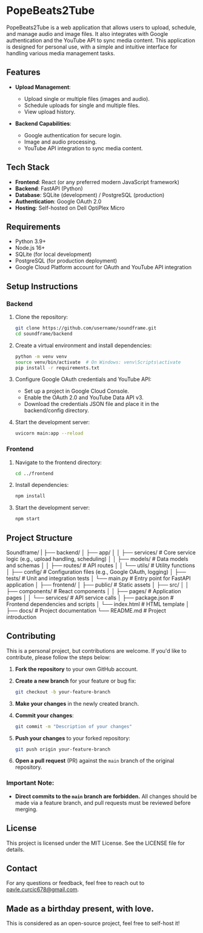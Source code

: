 # PopeBeats2Tube

PopeBeats2Tube is a web application that allows users to upload, schedule, and manage audio and image files. It also integrates with Google authentication and the YouTube API to sync media content. This application is designed for personal use, with a simple and intuitive interface for handling various media management tasks.

## Features

- **Upload Management**:
  - Upload single or multiple files (images and audio).
  - Schedule uploads for single and multiple files.
  - View upload history.

- **Backend Capabilities**:
  - Google authentication for secure login.
  - Image and audio processing.
  - YouTube API integration to sync media content.

## Tech Stack

- **Frontend**: React (or any preferred modern JavaScript framework)
- **Backend**: FastAPI (Python)
- **Database**: SQLite (development) / PostgreSQL (production)
- **Authentication**: Google OAuth 2.0
- **Hosting**: Self-hosted on Dell OptiPlex Micro

## Requirements

- Python 3.9+
- Node.js 16+
- SQLite (for local development)
- PostgreSQL (for production deployment)
- Google Cloud Platform account for OAuth and YouTube API integration

## Setup Instructions

### Backend

1. Clone the repository:

    ```bash
    git clone https://github.com/username/soundframe.git
    cd soundframe/backend
    ```

2. Create a virtual environment and install dependencies:

    ```bash
    python -m venv venv
    source venv/bin/activate  # On Windows: venv\Scripts\activate
    pip install -r requirements.txt
    ```

3. Configure Google OAuth credentials and YouTube API:
   - Set up a project in Google Cloud Console.
   - Enable the OAuth 2.0 and YouTube Data API v3.
   - Download the credentials JSON file and place it in the backend/config directory.

4. Start the development server:

    ```bash
    uvicorn main:app --reload
    ```

### Frontend

1. Navigate to the frontend directory:

    ```bash
    cd ../frontend
    ```

2. Install dependencies:

    ```bash
    npm install
    ```

3. Start the development server:

    ```bash
    npm start
    ```

## Project Structure

Soundframe/
|
├── backend/
│   ├── app/
│   │   ├── services/          # Core service logic (e.g., upload handling, scheduling)
│   │   ├── models/            # Data models and schemas
│   │   ├── routes/            # API routes
│   │   └── utils/             # Utility functions
│   ├── config/                # Configuration files (e.g., Google OAuth, logging)
│   ├── tests/                 # Unit and integration tests
│   └── main.py                # Entry point for FastAPI application
│
├── frontend/
│   ├── public/                # Static assets
│   ├── src/
│   │   ├── components/        # React components
│   │   ├── pages/             # Application pages
│   │   └── services/          # API service calls
│   ├── package.json           # Frontend dependencies and scripts
│   └── index.html             # HTML template
│
├── docs/                      # Project documentation
└── README.md                  # Project introduction

## Contributing

This is a personal project, but contributions are welcome. If you'd like to contribute, please follow the steps below:

1. **Fork the repository** to your own GitHub account.
2. **Create a new branch** for your feature or bug fix:

    ```bash
    git checkout -b your-feature-branch
    ```

3. **Make your changes** in the newly created branch.
4. **Commit your changes**:

    ```bash
    git commit -m "Description of your changes"
    ```

5. **Push your changes** to your forked repository:

    ```bash
    git push origin your-feature-branch
    ```

6. **Open a pull request** (PR) against the `main` branch of the original repository.

### Important Note:
- **Direct commits to the `main` branch are forbidden.** All changes should be made via a feature branch, and pull requests must be reviewed before merging.
  
## License

This project is licensed under the MIT License. See the LICENSE file for details.

## Contact

For any questions or feedback, feel free to reach out to pavle.curcic678@gmail.com.

## Made as a birthday present, with love.

This is considered as an open-source project, feel free to self-host it!
